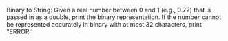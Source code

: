 Binary to String: Given a real number between 0 and 1 (e.g., 0.72) that is passed in as a double,
print the binary representation. If the number cannot be represented accurately in binary with at
most 32 characters, print "ERROR:' 
